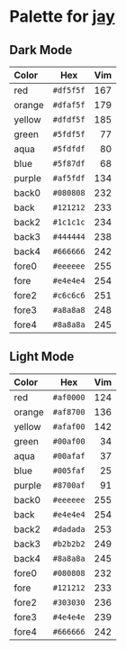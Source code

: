 # Palette for [jay](https://github.com/josuegaleas/jay)

## Dark Mode
| Color  | Hex       | Vim |
| :----- | :-------: | --: |
| red    | `#df5f5f` | 167 |
| orange | `#dfaf5f` | 179 |
| yellow | `#dfdf5f` | 185 |
| green  | `#5fdf5f` | 77  |
| aqua   | `#5fdfdf` | 80  |
| blue   | `#5f87df` | 68  |
| purple | `#af5fdf` | 134 |
| back0  | `#080808` | 232 |
| back   | `#121212` | 233 |
| back2  | `#1c1c1c` | 234 |
| back3  | `#444444` | 238 |
| back4  | `#666666` | 242 |
| fore0  | `#eeeeee` | 255 |
| fore   | `#e4e4e4` | 254 |
| fore2  | `#c6c6c6` | 251 |
| fore3  | `#a8a8a8` | 248 |
| fore4  | `#8a8a8a` | 245 |

## Light Mode
| Color  | Hex       | Vim |
| :----- | :-------: | --: |
| red    | `#af0000` | 124 |
| orange | `#af8700` | 136 |
| yellow | `#afaf00` | 142 |
| green  | `#00af00` | 34  |
| aqua   | `#00afaf` | 37  |
| blue   | `#005faf` | 25  |
| purple | `#8700af` | 91  |
| back0  | `#eeeeee` | 255 |
| back   | `#e4e4e4` | 254 |
| back2  | `#dadada` | 253 |
| back3  | `#b2b2b2` | 249 |
| back4  | `#8a8a8a` | 245 |
| fore0  | `#080808` | 232 |
| fore   | `#121212` | 233 |
| fore2  | `#303030` | 236 |
| fore3  | `#4e4e4e` | 239 |
| fore4  | `#666666` | 242 |
